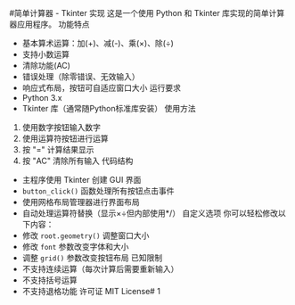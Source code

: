 #简单计算器 - Tkinter 实现
这是一个使用 Python 和 Tkinter 库实现的简单计算器应用程序。
 功能特点
- 基本算术运算：加(+)、减(-)、乘(×)、除(÷)
- 支持小数运算
- 清除功能(AC)
- 错误处理（除零错误、无效输入）
- 响应式布局，按钮可自适应窗口大小
 运行要求
- Python 3.x
- Tkinter 库（通常随Python标准库安装）
 使用方法
1. 使用数字按钮输入数字
2. 使用运算符按钮进行运算
3. 按 "=" 计算结果显示
4. 按 "AC" 清除所有输入
 代码结构
- 主程序使用 Tkinter 创建 GUI 界面
- `button_click()` 函数处理所有按钮点击事件
- 使用网格布局管理器进行界面布局
- 自动处理运算符替换（显示×÷但内部使用*/）
 自定义选项
你可以轻松修改以下内容：
- 修改 `root.geometry()` 调整窗口大小
- 修改 `font` 参数改变字体和大小
- 调整 `grid()` 参数改变按钮布局
 已知限制
- 不支持连续运算（每次计算后需要重新输入）
- 不支持括号运算
- 不支持退格功能
许可证
MIT License# 1
